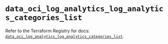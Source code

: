 # `data_oci_log_analytics_log_analytics_categories_list`

Refer to the Terraform Registry for docs: [`data_oci_log_analytics_log_analytics_categories_list`](https://registry.terraform.io/providers/oracle/oci/7.19.0/docs/data-sources/log_analytics_log_analytics_categories_list).
